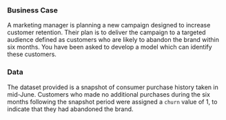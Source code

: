 
### Business Case

A marketing manager is planning a new campaign designed to increase customer retention. Their plan is to deliver the campaign to a targeted audience defined as customers who are likely to abandon the brand within six months. You have been asked to develop a model which can identify these customers.

### Data

The dataset provided is a snapshot of consumer purchase history taken in mid-June. Customers who made no additional purchases during the six months following the snapshot period were assigned a `churn` value of 1, to indicate that they had abandoned the brand.
